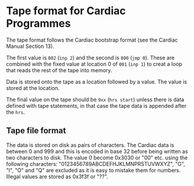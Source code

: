 # Tape format for Cardiac Programmes

The tape format follows the Cardiac bootstrap format (see the Cardiac Manual Section 13).

The first value is `002` (`inp 2`) and the second is `800` (`jmp 0`). These are combined 
with the fixed value at location 0 of `001` (`inp 1`) to creat a loop that reads the rest of the tape into memory.

Data is stored onto the tape as a location followed by a value. The value is stored at the location.

The final value on the tape should be `9xx` (`hrs start`) unless there is data defined with tape statements,
in that case the tape data is appended after the `hrs`.

## Tape file format

The data is stored on disk as pairs of characters. The Cardiac data is between 0 and 999 and this is encoded in base 32
before being written as two characters to disk. The value 0 become 0x3030 or "00" etc. using the following characters:
"0123456789ABCDEFHJKLMNPRSTUVWXYZ", "G", "I", "O" and "Q" are excluded as it is easy to mistake them for numbers.
Illegal values are stored as 0x3f3f or "??".
